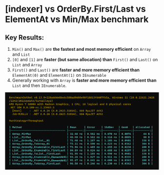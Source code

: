 # [indexer] vs OrderBy.First/Last vs ElementAt vs Min/Max benchmark

## Key Results: 
1. `Min()` and `Max()` are **the fastest and most memory efficient** on `Array` and `List`
2. `[0]` and `[1]` are **faster (but same allocation) than** `First()` and `Last()` on `List` and `Array`
3. `First()` and `Last()` are **faster and more memory efficient than** `ElementAt(0)` and `ElementAt(1)` on `IEnumerable`
5. Generally working with `Array` is **faster and more memory efficient than** `List` and then `IEnumerable`.

![Benchmark](Benchmark.png)

